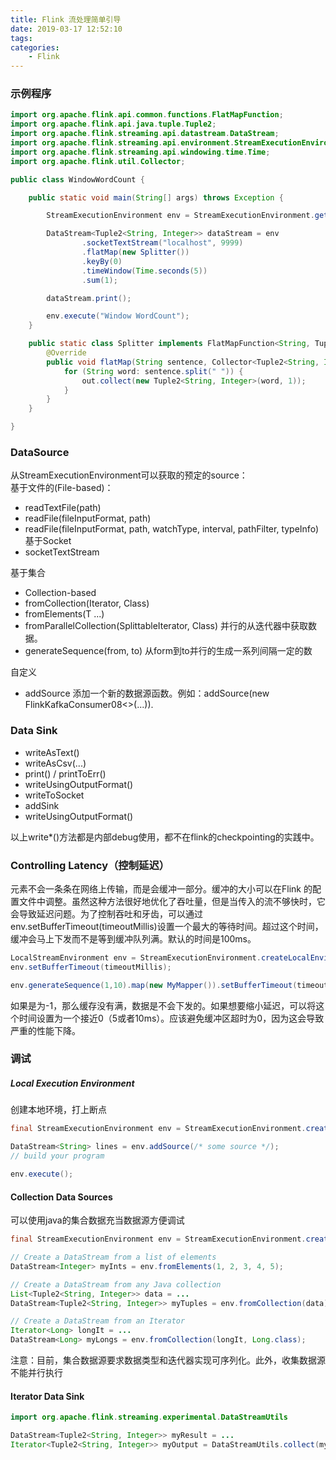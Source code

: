 ```yaml
---
title: Flink 流处理简单引导
date: 2019-03-17 12:52:10
tags:
categories:
    - Flink
---
```




### 示例程序

<!--more-->
```java
import org.apache.flink.api.common.functions.FlatMapFunction;
import org.apache.flink.api.java.tuple.Tuple2;
import org.apache.flink.streaming.api.datastream.DataStream;
import org.apache.flink.streaming.api.environment.StreamExecutionEnvironment;
import org.apache.flink.streaming.api.windowing.time.Time;
import org.apache.flink.util.Collector;

public class WindowWordCount {

    public static void main(String[] args) throws Exception {

        StreamExecutionEnvironment env = StreamExecutionEnvironment.getExecutionEnvironment();

        DataStream<Tuple2<String, Integer>> dataStream = env
                .socketTextStream("localhost", 9999)
                .flatMap(new Splitter())
                .keyBy(0)
                .timeWindow(Time.seconds(5))
                .sum(1);

        dataStream.print();

        env.execute("Window WordCount");
    }

    public static class Splitter implements FlatMapFunction<String, Tuple2<String, Integer>> {
        @Override
        public void flatMap(String sentence, Collector<Tuple2<String, Integer>> out) throws Exception {
            for (String word: sentence.split(" ")) {
                out.collect(new Tuple2<String, Integer>(word, 1));
            }
        }
    }

}
```

### DataSource

从StreamExecutionEnvironment可以获取的预定的source：   
基于文件的(File-based)：
* readTextFile(path)
* readFile(fileInputFormat, path)
* readFile(fileInputFormat, path, watchType, interval, pathFilter, typeInfo) 
基于Socket
* socketTextStream

基于集合
* Collection-based 
* fromCollection(Iterator, Class)
* fromElements(T ...)
* fromParallelCollection(SplittableIterator, Class) 并行的从迭代器中获取数据。
* generateSequence(from, to) 从form到to并行的生成一系列间隔一定的数

自定义
* addSource 添加一个新的数据源函数。例如：addSource(new FlinkKafkaConsumer08<>(...)).


### Data Sink

* writeAsText()
* writeAsCsv(...)
* print() / printToErr()
* writeUsingOutputFormat()
* writeToSocket
* addSink
* writeUsingOutputFormat() 

以上write*()方法都是内部debug使用，都不在flink的checkpointing的实践中。

### Controlling Latency（控制延迟）
元素不会一条条在网络上传输，而是会缓冲一部分。缓冲的大小可以在Flink 的配置文件中调整。虽然这种方法很好地优化了吞吐量，但是当传入的流不够快时，它会导致延迟问题。为了控制吞吐和牙齿，可以通过env.setBufferTimeout(timeoutMillis)设置一个最大的等待时间。超过这个时间，缓冲会马上下发而不是等到缓冲队列满。默认的时间是100ms。

```java
LocalStreamEnvironment env = StreamExecutionEnvironment.createLocalEnvironment();
env.setBufferTimeout(timeoutMillis);

env.generateSequence(1,10).map(new MyMapper()).setBufferTimeout(timeoutMillis);
```

如果是为-1，那么缓存没有满，数据是不会下发的。如果想要缩小延迟，可以将这个时间设置为一个接近0（5或者10ms）。应该避免缓冲区超时为0，因为这会导致严重的性能下降。

### 调试

##### Local Execution Environment
创建本地环境，打上断点

```java
final StreamExecutionEnvironment env = StreamExecutionEnvironment.createLocalEnvironment();

DataStream<String> lines = env.addSource(/* some source */);
// build your program

env.execute();
```

#### Collection Data Sources
可以使用java的集合数据充当数据源方便调试
```java
final StreamExecutionEnvironment env = StreamExecutionEnvironment.createLocalEnvironment();

// Create a DataStream from a list of elements
DataStream<Integer> myInts = env.fromElements(1, 2, 3, 4, 5);

// Create a DataStream from any Java collection
List<Tuple2<String, Integer>> data = ...
DataStream<Tuple2<String, Integer>> myTuples = env.fromCollection(data);

// Create a DataStream from an Iterator
Iterator<Long> longIt = ...
DataStream<Long> myLongs = env.fromCollection(longIt, Long.class);
```

注意：目前，集合数据源要求数据类型和迭代器实现可序列化。此外，收集数据源不能并行执行

#### Iterator Data Sink

```java
import org.apache.flink.streaming.experimental.DataStreamUtils

DataStream<Tuple2<String, Integer>> myResult = ...
Iterator<Tuple2<String, Integer>> myOutput = DataStreamUtils.collect(myResult)
```